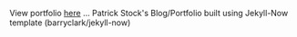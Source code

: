 View portfolio [here](https://pstock175.github.io/)
...
Patrick Stock's Blog/Portfolio built using Jekyll-Now template (barryclark/jekyll-now)
